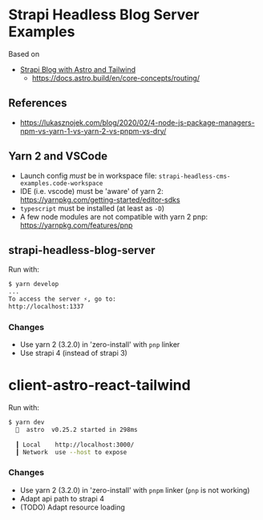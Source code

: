 # Strapi Headless Blog Server Examples

Based on

* [Strapi Blog with Astro and Tailwind](https://strapi.io/blog/how-to-build-a-blog-with-astro-strapi-and-tailwind-css)
  + https://docs.astro.build/en/core-concepts/routing/

## References

* https://lukasznojek.com/blog/2020/02/4-node-js-package-managers-npm-vs-yarn-1-vs-yarn-2-vs-pnpm-vs-dry/

## Yarn 2 and VSCode

* Launch config _must_ be in workspace file: `strapi-headless-cms-examples.code-workspace`
* IDE (i.e. vscode) must be 'aware' of yarn 2: https://yarnpkg.com/getting-started/editor-sdks
* `typescript` must be installed (at least as `-D`)
* A few node modules are not compatible with yarn 2 pnp: https://yarnpkg.com/features/pnp

## strapi-headless-blog-server

Run with:

```bash
$ yarn develop
...
To access the server ⚡️, go to:
http://localhost:1337
```

### Changes

* Use yarn 2 (3.2.0) in 'zero-install' with `pnp` linker
* Use strapi 4 (instead of strapi 3)

# client-astro-react-tailwind

Run with:

```bash
$ yarn dev
  🚀  astro  v0.25.2 started in 298ms
  
  ┃ Local    http://localhost:3000/
  ┃ Network  use --host to expose
```

### Changes

* Use yarn 2 (3.2.0) in 'zero-install' with `pnpm` linker (`pnp` is not working)
* Adapt api path to strapi 4
* (TODO) Adapt resource loading

```bash
```

```bash
```

```bash
```

```bash
```

